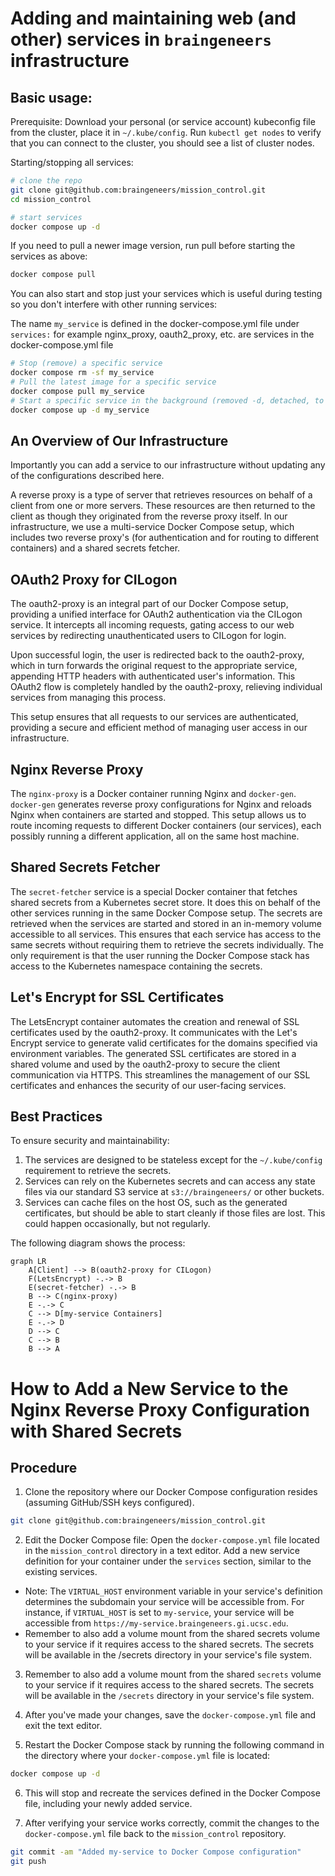 # Adding and maintaining web (and other) services in `braingeneers` infrastructure

## Basic usage:
Prerequisite: Download your personal (or service account) 
kubeconfig file from the cluster, place it in `~/.kube/config`. 
Run `kubectl get nodes` to verify that you can connect to the cluster, you
should see a list of cluster nodes.

Starting/stopping all services:

```bash
# clone the repo
git clone git@github.com:braingeneers/mission_control.git
cd mission_control

# start services
docker compose up -d
```

If you need to pull a newer image version, run pull before starting the services as above:
```bash
docker compose pull
``` 

You can also start and stop just your services which is useful during testing so you don't 
interfere with other running services:

The name `my_service` is defined in the docker-compose.yml file under `services:`
for example nginx_proxy, oauth2_proxy, etc. are services in the docker-compose.yml file 

```bash
# Stop (remove) a specific service
docker compose rm -sf my_service
# Pull the latest image for a specific service
docker compose pull my_service
# Start a specific service in the background (removed -d, detached, to see logs in the foreground, useful during testing)
docker compose up -d my_service
```

## An Overview of Our Infrastructure

Importantly you can add a service to our infrastructure without updating any of the configurations described here.

A reverse proxy is a type of server that retrieves resources on behalf of a client from one or more servers. These resources are then returned to the client as though they originated from the reverse proxy itself. In our infrastructure, we use a multi-service Docker Compose setup, which includes two reverse proxy's (for authentication and for routing to different containers) and a shared secrets fetcher.

## OAuth2 Proxy for CILogon
The oauth2-proxy is an integral part of our Docker Compose setup, providing a unified interface for OAuth2 authentication via the CILogon service. It intercepts all incoming requests, gating access to our web services by redirecting unauthenticated users to CILogon for login.

Upon successful login, the user is redirected back to the oauth2-proxy, which in turn forwards the original request to the appropriate service, appending HTTP headers with authenticated user's information. This OAuth2 flow is completely handled by the oauth2-proxy, relieving individual services from managing this process.

This setup ensures that all requests to our services are authenticated, providing a secure and efficient method of managing user access in our infrastructure.

## Nginx Reverse Proxy
The `nginx-proxy` is a Docker container running Nginx and `docker-gen`. `docker-gen` generates reverse proxy configurations for Nginx and reloads Nginx when containers are started and stopped. This setup allows us to route incoming requests to different Docker containers (our services), each possibly running a different application, all on the same host machine.

## Shared Secrets Fetcher
The `secret-fetcher` service is a special Docker container that fetches shared secrets from a Kubernetes secret store. It does this on behalf of the other services running in the same Docker Compose setup. The secrets are retrieved when the services are started and stored in an in-memory volume accessible to all services. This ensures that each service has access to the same secrets without requiring them to retrieve the secrets individually. The only requirement is that the user running the Docker Compose stack has access to the Kubernetes namespace containing the secrets.

## Let's Encrypt for SSL Certificates

The LetsEncrypt container automates the creation and renewal of SSL certificates used by the oauth2-proxy. It communicates with the Let's Encrypt service to generate valid certificates for the domains specified via environment variables. The generated SSL certificates are stored in a shared volume and used by the oauth2-proxy to secure the client communication via HTTPS. This streamlines the management of our SSL certificates and enhances the security of our user-facing services.

## Best Practices

To ensure security and maintainability:

1. The services are designed to be stateless except for the `~/.kube/config` requirement to retrieve the secrets.
2. Services can rely on the Kubernetes secrets and can access any state files via our standard S3 service at `s3://braingeneers/` or other buckets.
3. Services can cache files on the host OS, such as the generated certificates, but should be able to start cleanly if those files are lost. This could happen occasionally, but not regularly.

The following diagram shows the process:

```mermaid
graph LR
    A[Client] --> B(oauth2-proxy for CILogon)
    F(LetsEncrypt) -.-> B
    E(secret-fetcher) -.-> B
    B --> C(nginx-proxy)
    E -.-> C
    C --> D[my-service Containers]
    E -.-> D
    D --> C
    C --> B
    B --> A

```

# How to Add a New Service to the Nginx Reverse Proxy Configuration with Shared Secrets

## Procedure

1. Clone the repository where our Docker Compose configuration resides (assuming GitHub/SSH keys configured).

```bash
git clone git@github.com:braingeneers/mission_control.git
```

2. Edit the Docker Compose file: Open the `docker-compose.yml` file located in the `mission_control` directory in a text editor. Add a new service definition for your container under the `services` section, similar to the existing services.
  - Note: The `VIRTUAL_HOST` environment variable in your service's definition determines the subdomain your service will be accessible from. For instance, if `VIRTUAL_HOST` is set to `my-service`, your service will be accessible from `https://my-service.braingeneers.gi.ucsc.edu`.
  - Remember to also add a volume mount from the shared secrets volume to your service if it requires access to the shared secrets. The secrets will be available in the /secrets directory in your service's file system.

3. Remember to also add a volume mount from the shared `secrets` volume to your service if it requires access to the shared secrets. The secrets will be available in the `/secrets` directory in your service's file system.

4. After you've made your changes, save the `docker-compose.yml` file and exit the text editor.

5. Restart the Docker Compose stack by running the following command in the directory where your `docker-compose.yml` file is located:

```bash
docker compose up -d
```

6. This will stop and recreate the services defined in the Docker Compose file, including your newly added service.

7. After verifying your service works correctly, commit the changes to the `docker-compose.yml` file back to the `mission_control` repository.

```bash
git commit -am "Added my-service to Docker Compose configuration"
git push
```
